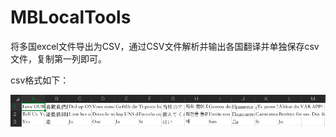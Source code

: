 # MBLocalTools

将多国excel文件导出为CSV，通过CSV文件解析并输出各国翻译并单独保存csv文件，复制第一列即可。

csv格式如下：

![image-20190508163133735](https://github.com/MarioBiuuuu/MBLocalTools/blob/master/WX20190508-163404.png)


